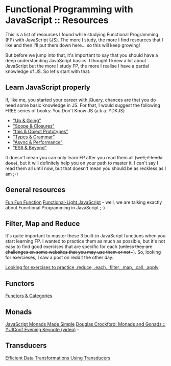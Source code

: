 # Functional Programming with JavaScript :: Resources

This is a list of resources I found while studying Functional Programming (FP) with JavaScript (JS). The more I study, the more I find resources that I like and then I'll put them down here... so this will keep growing!

But before we jump into that, it's important to say that you should have a deep understanding JavaScript basics. I thought I knew a lot about JavaScript but the more I study FP, the more I realise I have a partial knowledge of JS. So let's start with that:

## Learn JavaScript properly

If, like me, you started your career with jQuery, chances are that you do need some basic knowledge in JS. For that, I would suggest the following FREE series of books: You Don't Know JS (a.k.a. YDKJS)

* ["Up & Going"](up\%20&\%20going/README.md#you-dont-know-js-up--going)
* ["Scope & Closures"](scope\%20&\%20closures/README.md#you-dont-know-js-scope--closures)
* ["this & Object Prototypes"](this\%20&\%20object\%20prototypes/README.md#you-dont-know-js-this--object-prototypes)
* ["Types & Grammar"](types\%20&\%20grammar/README.md#you-dont-know-js-types--grammar)
* ["Async & Performance"](async\%20&\%20performance/README.md#you-dont-know-js-async--performance)
* ["ES6 & Beyond"](es6\%20&\%20beyond/README.md#you-dont-know-js-es6--beyond)

It doesn't mean you can only learn FP after you read them all (~~well, it kinda does~~), but it will definitely help you on your path to master it. I can't say I read them all until now, but that doesn't mean you should be as reckless as I am ;-)

## General resources

[Fun Fun Function](https://www.youtube.com/channel/UCO1cgjhGzsSYb1rsB4bFe4Q)
[Functional-Light JavaScript](https://github.com/getify/Functional-Light-JS) - well, we are talking exactly about Functional Programming in JavaScript ;-)

## Filter, Map and Reduce

It's quite important to master these 3 built-in JavaScript functions when you start learning FP. I wanted to practice them as much as possible, but it's not easy to find good exercises that are specific for each (~~unless they are challenges on some websites that you may use them or not~~~). So, looking for exercieses, I saw a post on reddit the other day:

[Looking for exercises to practice .reduce, .each, .filter, .map, .call, .apply](https://www.reddit.com/r/learnjavascript/comments/3ekm2o/looking_for_exercises_to_practice_reduce_each/)

## Functors

[Functors & Categories](https://medium.com/javascript-scene/functors-categories-61e031bac53f)

## Monads

[JavaScript Monads Made Simple](https://medium.com/javascript-scene/javascript-monads-made-simple-7856be57bfe8)
[Douglas Crockford: Monads and Gonads :: YUIConf Evening Keynote (video)](https://www.youtube.com/watch?v=dkZFtimgAcM) - 

## Transducers

[Efficient Data Transformations Using Transducers](https://medium.freecodecamp.org/efficient-data-transformations-using-transducers-c779043ba655)
